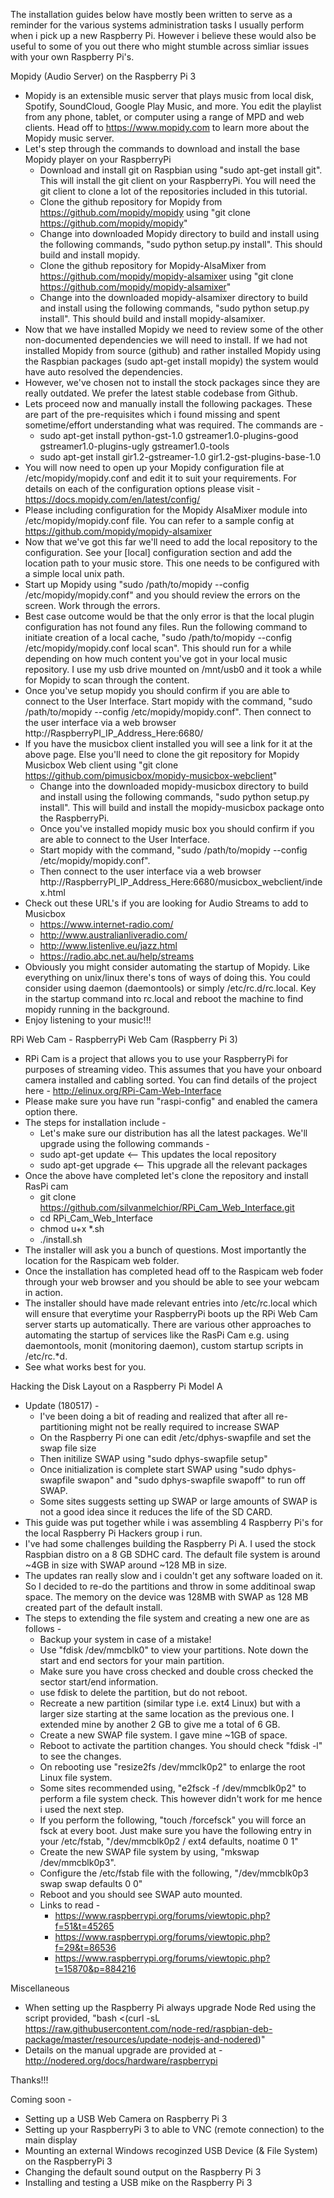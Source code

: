 The installation guides below have mostly been written to serve as a reminder for the various systems administration tasks I usually perform when i pick up a new Raspberry Pi. However i believe these would also be useful to some of you out there who might stumble across simliar issues with your own Raspberry Pi's. 

Mopidy (Audio Server) on the Raspberry Pi 3

- Mopidy is an extensible music server that plays music from local disk, Spotify, SoundCloud, Google Play Music, and more. You edit the playlist from any phone, tablet, or computer using a range of MPD and web clients. Head off to https://www.mopidy.com to learn more about the Mopidy music server.
- Let's step through the commands to download and install the base Mopidy player on your RaspberryPi
  - Download and install git on Raspbian using "sudo apt-get install git". This will install the git client on your RaspberryPi. You will need the git client to clone a lot of the repositories included in this tutorial.
  - Clone the github repository for Mopidy from https://github.com/mopidy/mopidy using "git clone https://github.com/mopidy/mopidy"
  - Change into downloaded Mopidy directory to build and install using the following commands, "sudo python setup.py install". This should build and install mopidy.
  - Clone the github repository for Mopidy-AlsaMixer from https://github.com/mopidy/mopidy-alsamixer using "git clone https://github.com/mopidy/mopidy-alsamixer"
  - Change into the downloaded mopidy-alsamixer directory to build and install using the following commands, "sudo python setup.py install". This should build and install mopidy-alsamixer.
- Now that we have installed Mopidy we need to review some of the other non-documented dependencies we will need to install. If we had not installed Mopidy from source (github) and rather installed Mopidy using the Raspbian packages (sudo apt-get install mopidy) the system would have auto resolved the dependencies.
- However, we've chosen not to install the stock packages since they are really outdated. We prefer the latest stable codebase from Github.
- Lets proceed now and manually install the following packages. These are part of the pre-requisites which i found missing and spent sometime/effort understanding what was required. The commands are - 
  - sudo apt-get install python-gst-1.0 gstreamer1.0-plugins-good gstreamer1.0-plugins-ugly gstreamer1.0-tools
  - sudo apt-get install gir1.2-gstreamer-1.0 gir1.2-gst-plugins-base-1.0
- You will now need to open up your Mopidy configuration file at /etc/mopidy/mopidy.conf and edit it to suit your requirements. For details on each of the configuration options please visit - https://docs.mopidy.com/en/latest/config/
- Please including configuration for the Mopidy AlsaMixer module into /etc/mopidy/mopidy.conf file. You can refer to a sample config at https://github.com/mopidy/mopidy-alsamixer
- Now that we've got this far we'll need to add the local repository to the configuration. See your [local] configuration section and add the location path to your music store. This one needs to be configured with a simple local unix path. 
- Start up Mopidy using "sudo /path/to/mopidy --config /etc/mopidy/mopidy.conf" and you should review the errors on the screen. Work through the errors. 
- Best case outcome would be that the only error is that the local plugin configuration has not found any files. Run the following command to initiate creation of a local cache, "sudo /path/to/mopidy --config /etc/mopidy/mopidy.conf local scan". This should run for a while depending on how much content you've got in your local music repository. I use my usb drive mounted on /mnt/usb0 and it took a while for Mopidy to scan through the content. 
- Once you've setup mopidy you should confirm if you are able to connect to the User Interface. Start mopidy with the command, "sudo /path/to/mopidy --config /etc/mopidy/mopidy.conf". Then connect to the user interface via a web browser  http://RaspberryPI_IP_Address_Here:6680/
- If you have the musicbox client installed you will see a link for it at the above page. Else you'll need to clone the git repository for Mopidy Musicbox Web client using "git clone https://github.com/pimusicbox/mopidy-musicbox-webclient"
  - Change into the downloaded mopidy-musicbox directory to build and install using the following commands, "sudo python setup.py install". This will build and install the mopidy-musicbox package onto the RaspberryPi.
  - Once you've installed mopidy music box you should confirm if you are able to connect to the User Interface. 
  - Start mopidy with the command, "sudo /path/to/mopidy --config /etc/mopidy/mopidy.conf".
  - Then connect to the user interface via a web browser  http://RaspberryPI_IP_Address_Here:6680/musicbox_webclient/index.html
- Check out these URL's if you are looking for Audio Streams to add to Musicbox
  - https://www.internet-radio.com/ 
  - http://www.australianliveradio.com/
  - http://www.listenlive.eu/jazz.html 
  - https://radio.abc.net.au/help/streams
- Obviously you might consider automating the startup of Mopidy. Like everything on unix/linux there's tons of ways of doing this. You could consider using daemon (daemontools) or simply /etc/rc.d/rc.local. Key in the startup command into rc.local and reboot the machine to find mopidy running in the background.
- Enjoy listening to your music!!!

RPi Web Cam - RaspberryPi Web Cam (Raspberry Pi 3)
- RPi Cam is a project that allows you to use your RaspberryPi for purposes of streaming video. This assumes that you have your onboard camera installed and cabling sorted. You can find details of the project here - http://elinux.org/RPi-Cam-Web-Interface
- Please make sure you have run "raspi-config" and enabled the camera option there. 
- The steps for installation include - 
  - Let's make sure our distribution has all the latest packages. We'll upgrade using the following commands - 
  - sudo apt-get update  <-- This updates the local repository
  - sudo apt-get upgrade <-- This upgrade all the relevant packages
- Once the above have completed let's clone the repository and install RasPi cam
  - git clone https://github.com/silvanmelchior/RPi_Cam_Web_Interface.git
  - cd RPi_Cam_Web_Interface
  - chmod u+x *.sh
  - ./install.sh
- The installer will ask you a bunch of questions. Most importantly the location for the Raspicam web folder. 
- Once the installation has completed head off to the Raspicam web foder through your web browser and you should be able to see your webcam in action.
- The installer should have made relevant entries into /etc/rc.local which will ensure that everytime your RaspberryPi boots up the RPi Web Cam server starts up automatically. There are various other approaches to automating the startup of services like the RasPi Cam e.g. using daemontools, monit (monitoring daemon), custom startup scripts in /etc/rc.*d. 
- See what works best for you.

Hacking the Disk Layout on a Raspberry Pi Model A 
- Update (180517) - 
  - I've been doing a bit of reading and realized that after all re-partitioning might not be really required to increase SWAP
  - On the Raspberry Pi one can edit /etc/dphys-swapfile and set the swap file size
  - Then initilize SWAP using "sudo dphys-swapfile setup"
  - Once initialization is complete start SWAP using "sudo dphys-swapfile swapon" and "sudo dphys-swapfile swapoff" to run off SWAP.
  - Some sites suggests setting up SWAP or large amounts of SWAP is not a good idea since it reduces the life of the SD CARD. 
- This guide was put together while i was assembling 4 Raspberry Pi's for the local Raspberry Pi Hackers group i run. 
- I've had some challenges building the Raspberry Pi A. I used the stock Raspbian distro on a 8 GB SDHC card. The default file system is around ~4GB in size with SWAP around ~128 MB in size.
- The updates ran really slow and i couldn't get any software loaded on it. So I decided to re-do the partitions and throw in some additinoal swap space. The memory on the device was 128MB with SWAP as 128 MB created part of the default install.
- The steps to extending the file system and creating a new one are as follows - 
  - Backup your system in case of a mistake!
  - Use "fdisk /dev/mmcblk0" to view your partitions. Note down the start and end sectors for your main partition.
  - Make sure you have cross checked and double cross checked the sector start/end information.
  - use fdisk to delete the partition, but do not reboot.
  - Recreate a new partition (similar type i.e. ext4 Linux) but with a larger size starting at the same location as the previous one. I extended mine by another 2 GB to give me a total of 6 GB.
  - Create a new SWAP file system. I gave mine ~1GB of space. 
  - Reboot to activate the partition changes. You should check "fdisk -l" to see the changes.
  - On rebooting use "resize2fs /dev/mmclk0p2" to enlarge the root Linux file system.
  - Some sites recommended using, "e2fsck -f /dev/mmcblk0p2" to perform a file system check. This however didn't work for me hence i used the next step.
  - If you perform the following, "touch /forcefsck" you will force an fsck at every boot. Just make sure you have the following entry in your /etc/fstab, "/dev/mmcblk0p2	/  ext4	defaults, noatime	0	1"
  - Create the new SWAP file system by using, "mkswap /dev/mmcblk0p3". 
  - Configure the /etc/fstab file with the following, "/dev/mmcblk0p3	swap	swap	defaults	0	0"
  - Reboot and you should see SWAP auto mounted. 
  - Links to read - 
    - https://www.raspberrypi.org/forums/viewtopic.php?f=51&t=45265
    - https://www.raspberrypi.org/forums/viewtopic.php?f=29&t=86536
    - https://www.raspberrypi.org/forums/viewtopic.php?t=15870&p=884216

Miscellaneous 
- When setting up the Raspberry Pi always upgrade Node Red using the script provided, "bash <(curl -sL https://raw.githubusercontent.com/node-red/raspbian-deb-package/master/resources/update-nodejs-and-nodered)" 
- Details on the manual upgrade are provided at - http://nodered.org/docs/hardware/raspberrypi 

Thanks!!!

Coming soon - 
- Setting up a USB Web Camera on Raspberry Pi 3
- Setting up your RaspberryPi 3 to able to VNC (remote connection) to the main display
- Mounting an external Windows recoginzed USB Device (& File System) on the RaspberryPi 3
- Changing the default sound output on the Raspberry Pi 3
- Installing and testing a USB mike on the Raspberry Pi 3


